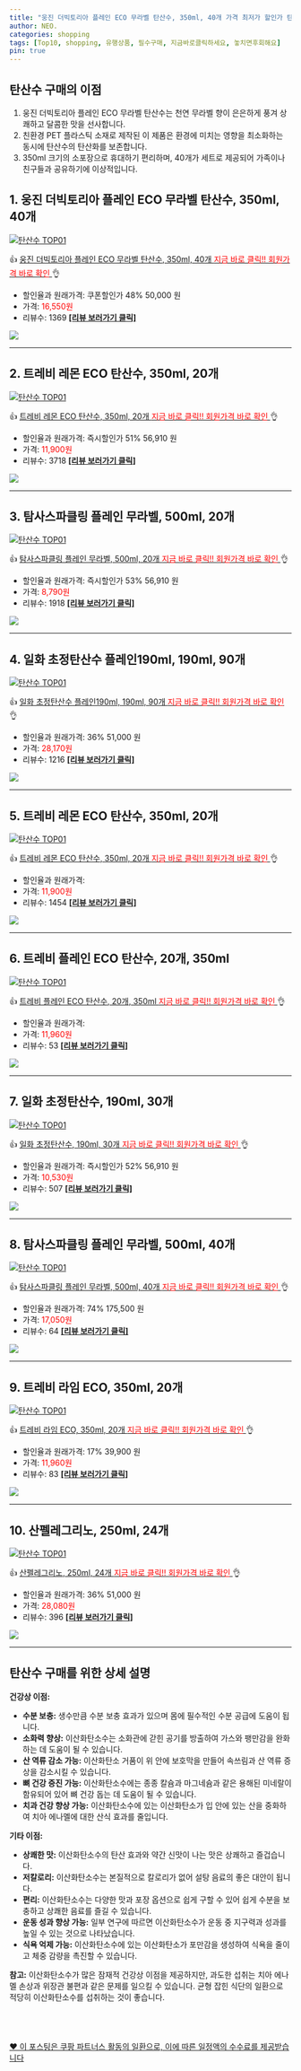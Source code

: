 ```yaml
---
title: "웅진 더빅토리아 플레인 ECO 무라벨 탄산수, 350ml, 40개 가격 최저가 할인가 탄산수 최저가 추천 제품 비교"
author: NEO.
categories: shopping
tags: [Top10, shopping, 유행상품, 필수구매, 지금바로클릭하세요, 놓치면후회해요]
pin: true
---
```

## 탄산수 구매의 이점
1. 웅진 더빅토리아 플레인 ECO 무라벨 탄산수는 천연 무라벨 향이 은은하게 풍겨 상쾌하고 달콤한 맛을 선사합니다.
2. 친환경 PET 플라스틱 소재로 제작된 이 제품은 환경에 미치는 영향을 최소화하는 동시에 탄산수의 탄산화를 보존합니다.
3. 350ml 크기의 소포장으로 휴대하기 편리하며, 40개가 세트로 제공되어 가족이나 친구들과 공유하기에 이상적입니다.

   

## 1. 웅진 더빅토리아 플레인 ECO 무라벨 탄산수, 350ml, 40개

[![탄산수 TOP01](https://thumbnail8.coupangcdn.com/thumbnails/remote/490x490ex/image/retail/images/225783829694118-274fd0a8-1439-4f8c-a6ff-82e1852a5b99.jpg)](https://link.coupang.com/re/AFFSDP?lptag=AF3617701&subid=GithubCoopas&pageKey=6524949217&traceid=V0-153&itemId=18043968491&vendorItemId=82463834541)


👍 [웅진 더빅토리아 플레인 ECO 무라벨 탄산수, 350ml, 40개 <font color=red> 지금 바로 클릭!! 회원가격 바로 확인 </font> ](https://link.coupang.com/re/AFFSDP?lptag=AF3617701&subid=GithubCoopas&pageKey=6524949217&traceid=V0-153&itemId=18043968491&vendorItemId=82463834541) 👌 


- 할인율과 원래가격: 쿠폰할인가 48%  50,000   원
- 가격: <span style='color:red'>16,550원</span>
- 리뷰수: 1369  [**[리뷰 보러가기 클릭]**](https://link.coupang.com/re/AFFSDP?lptag=AF3617701&subid=GithubCoopas&pageKey=6524949217&traceid=V0-153&itemId=18043968491&vendorItemId=82463834541)

[![](/discount_price.png)](https://link.coupang.com/re/AFFSDP?lptag=AF3617701&subid=GithubCoopas&pageKey=6524949217&traceid=V0-153&itemId=18043968491&vendorItemId=82463834541)

---


   

## 2. 트레비 레몬 ECO 탄산수, 350ml, 20개

[![탄산수 TOP01](https://thumbnail7.coupangcdn.com/thumbnails/remote/490x490ex/image/retail/images/553686704939948-a8e7fe3f-2b97-485a-8980-4194879d5e33.jpg)](https://link.coupang.com/re/AFFSDP?lptag=AF3617701&subid=GithubCoopas&pageKey=7366304144&traceid=V0-153&itemId=16592434330&vendorItemId=76203054605)


👍 [트레비 레몬 ECO 탄산수, 350ml, 20개 <font color=red> 지금 바로 클릭!! 회원가격 바로 확인 </font> ](https://link.coupang.com/re/AFFSDP?lptag=AF3617701&subid=GithubCoopas&pageKey=7366304144&traceid=V0-153&itemId=16592434330&vendorItemId=76203054605) 👌 


- 할인율과 원래가격: 즉시할인가 51%  56,910   원
- 가격: <span style='color:red'>11,900원</span>
- 리뷰수: 3718  [**[리뷰 보러가기 클릭]**](https://link.coupang.com/re/AFFSDP?lptag=AF3617701&subid=GithubCoopas&pageKey=7366304144&traceid=V0-153&itemId=16592434330&vendorItemId=76203054605)

[![](/discount_price.png)](https://link.coupang.com/re/AFFSDP?lptag=AF3617701&subid=GithubCoopas&pageKey=7366304144&traceid=V0-153&itemId=16592434330&vendorItemId=76203054605)

---


   

## 3. 탐사스파클링 플레인 무라벨, 500ml, 20개

[![탄산수 TOP01](https://thumbnail6.coupangcdn.com/thumbnails/remote/490x490ex/image/retail/images/1393838962592653-0a6c1efb-4070-4756-acc2-5d92b0f0a13e.jpg)](https://link.coupang.com/re/AFFSDP?lptag=AF3617701&subid=GithubCoopas&pageKey=6304053877&traceid=V0-153&itemId=13051123791&vendorItemId=80313927137)


👍 [탐사스파클링 플레인 무라벨, 500ml, 20개 <font color=red> 지금 바로 클릭!! 회원가격 바로 확인 </font> ](https://link.coupang.com/re/AFFSDP?lptag=AF3617701&subid=GithubCoopas&pageKey=6304053877&traceid=V0-153&itemId=13051123791&vendorItemId=80313927137) 👌 


- 할인율과 원래가격: 즉시할인가 53%  56,910   원
- 가격: <span style='color:red'>8,790원</span>
- 리뷰수: 1918  [**[리뷰 보러가기 클릭]**](https://link.coupang.com/re/AFFSDP?lptag=AF3617701&subid=GithubCoopas&pageKey=6304053877&traceid=V0-153&itemId=13051123791&vendorItemId=80313927137)

[![](/discount_price.png)](https://link.coupang.com/re/AFFSDP?lptag=AF3617701&subid=GithubCoopas&pageKey=6304053877&traceid=V0-153&itemId=13051123791&vendorItemId=80313927137)

---


   

## 4. 일화 초정탄산수 플레인190ml, 190ml, 90개

[![탄산수 TOP01](https://thumbnail8.coupangcdn.com/thumbnails/remote/490x490ex/image/retail/images/737dd12d-f802-4b38-9c3f-7a925d5542de1362994445481145473.png)](https://link.coupang.com/re/AFFSDP?lptag=AF3617701&subid=GithubCoopas&pageKey=6135449088&traceid=V0-153&itemId=18038736957&vendorItemId=85193099417)


👍 [일화 초정탄산수 플레인190ml, 190ml, 90개 <font color=red> 지금 바로 클릭!! 회원가격 바로 확인 </font> ](https://link.coupang.com/re/AFFSDP?lptag=AF3617701&subid=GithubCoopas&pageKey=6135449088&traceid=V0-153&itemId=18038736957&vendorItemId=85193099417) 👌 


- 할인율과 원래가격: 36%  51,000   원
- 가격: <span style='color:red'>28,170원</span>
- 리뷰수: 1216  [**[리뷰 보러가기 클릭]**](https://link.coupang.com/re/AFFSDP?lptag=AF3617701&subid=GithubCoopas&pageKey=6135449088&traceid=V0-153&itemId=18038736957&vendorItemId=85193099417)

[![](/discount_price.png)](https://link.coupang.com/re/AFFSDP?lptag=AF3617701&subid=GithubCoopas&pageKey=6135449088&traceid=V0-153&itemId=18038736957&vendorItemId=85193099417)

---


   

## 5. 트레비 레몬 ECO 탄산수, 350ml, 20개

[![탄산수 TOP01](https://thumbnail7.coupangcdn.com/thumbnails/remote/490x490ex/image/retail/images/553686704939948-a8e7fe3f-2b97-485a-8980-4194879d5e33.jpg)](https://link.coupang.com/re/AFFSDP?lptag=AF3617701&subid=GithubCoopas&pageKey=7366304144&traceid=V0-153&itemId=16592434330&vendorItemId=76203054605)


👍 [트레비 레몬 ECO 탄산수, 350ml, 20개 <font color=red> 지금 바로 클릭!! 회원가격 바로 확인 </font> ](https://link.coupang.com/re/AFFSDP?lptag=AF3617701&subid=GithubCoopas&pageKey=7366304144&traceid=V0-153&itemId=16592434330&vendorItemId=76203054605) 👌 


- 할인율과 원래가격: 
- 가격: <span style='color:red'>11,900원</span>
- 리뷰수: 1454  [**[리뷰 보러가기 클릭]**](https://link.coupang.com/re/AFFSDP?lptag=AF3617701&subid=GithubCoopas&pageKey=7366304144&traceid=V0-153&itemId=16592434330&vendorItemId=76203054605)

[![](/discount_price.png)](https://link.coupang.com/re/AFFSDP?lptag=AF3617701&subid=GithubCoopas&pageKey=7366304144&traceid=V0-153&itemId=16592434330&vendorItemId=76203054605)

---


   

## 6. 트레비 플레인 ECO 탄산수, 20개, 350ml

[![탄산수 TOP01](https://thumbnail8.coupangcdn.com/thumbnails/remote/490x490ex/image/retail/images/4151411304984766-b2942892-55cf-4ccd-a361-2b066d82cf19.crdownload)](https://link.coupang.com/re/AFFSDP?lptag=AF3617701&subid=GithubCoopas&pageKey=6900074403&traceid=V0-153&itemId=19130393171&vendorItemId=76203530585)


👍 [트레비 플레인 ECO 탄산수, 20개, 350ml <font color=red> 지금 바로 클릭!! 회원가격 바로 확인 </font> ](https://link.coupang.com/re/AFFSDP?lptag=AF3617701&subid=GithubCoopas&pageKey=6900074403&traceid=V0-153&itemId=19130393171&vendorItemId=76203530585) 👌 


- 할인율과 원래가격: 
- 가격: <span style='color:red'>11,960원</span>
- 리뷰수: 53  [**[리뷰 보러가기 클릭]**](https://link.coupang.com/re/AFFSDP?lptag=AF3617701&subid=GithubCoopas&pageKey=6900074403&traceid=V0-153&itemId=19130393171&vendorItemId=76203530585)

[![](/discount_price.png)](https://link.coupang.com/re/AFFSDP?lptag=AF3617701&subid=GithubCoopas&pageKey=6900074403&traceid=V0-153&itemId=19130393171&vendorItemId=76203530585)

---


   

## 7. 일화 초정탄산수, 190ml, 30개

[![탄산수 TOP01](https://thumbnail6.coupangcdn.com/thumbnails/remote/490x490ex/image/retail/images/7963553976023149-54e3d444-074a-44b3-9c6f-e36aafbe99a3.png)](https://link.coupang.com/re/AFFSDP?lptag=AF3617701&subid=GithubCoopas&pageKey=6135449088&traceid=V0-153&itemId=17599609311&vendorItemId=3648273397)


👍 [일화 초정탄산수, 190ml, 30개 <font color=red> 지금 바로 클릭!! 회원가격 바로 확인 </font> ](https://link.coupang.com/re/AFFSDP?lptag=AF3617701&subid=GithubCoopas&pageKey=6135449088&traceid=V0-153&itemId=17599609311&vendorItemId=3648273397) 👌 


- 할인율과 원래가격: 즉시할인가 52%  56,910   원
- 가격: <span style='color:red'>10,530원</span>
- 리뷰수: 507  [**[리뷰 보러가기 클릭]**](https://link.coupang.com/re/AFFSDP?lptag=AF3617701&subid=GithubCoopas&pageKey=6135449088&traceid=V0-153&itemId=17599609311&vendorItemId=3648273397)

[![](/discount_price.png)](https://link.coupang.com/re/AFFSDP?lptag=AF3617701&subid=GithubCoopas&pageKey=6135449088&traceid=V0-153&itemId=17599609311&vendorItemId=3648273397)

---


   

## 8. 탐사스파클링 플레인 무라벨, 500ml, 40개

[![탄산수 TOP01](https://thumbnail7.coupangcdn.com/thumbnails/remote/490x490ex/image/retail/images/6dbd83ec-afe5-4c4c-b41c-e667cf95afca8055506410471272269.png)](https://link.coupang.com/re/AFFSDP?lptag=AF3617701&subid=GithubCoopas&pageKey=6304053877&traceid=V0-153&itemId=19013169836&vendorItemId=86137790283)


👍 [탐사스파클링 플레인 무라벨, 500ml, 40개 <font color=red> 지금 바로 클릭!! 회원가격 바로 확인 </font> ](https://link.coupang.com/re/AFFSDP?lptag=AF3617701&subid=GithubCoopas&pageKey=6304053877&traceid=V0-153&itemId=19013169836&vendorItemId=86137790283) 👌 


- 할인율과 원래가격: 74%  175,500   원
- 가격: <span style='color:red'>17,050원</span>
- 리뷰수: 64  [**[리뷰 보러가기 클릭]**](https://link.coupang.com/re/AFFSDP?lptag=AF3617701&subid=GithubCoopas&pageKey=6304053877&traceid=V0-153&itemId=19013169836&vendorItemId=86137790283)

[![](/discount_price.png)](https://link.coupang.com/re/AFFSDP?lptag=AF3617701&subid=GithubCoopas&pageKey=6304053877&traceid=V0-153&itemId=19013169836&vendorItemId=86137790283)

---


   

## 9. 트레비 라임 ECO, 350ml, 20개

[![탄산수 TOP01](https://thumbnail8.coupangcdn.com/thumbnails/remote/490x490ex/image/retail/images/4151048625092862-0e3718d6-19b6-4f8c-bf48-c96e8df91d93.jpg)](https://link.coupang.com/re/AFFSDP?lptag=AF3617701&subid=GithubCoopas&pageKey=7410009818&traceid=V0-153&itemId=17410977098&vendorItemId=76203338434)


👍 [트레비 라임 ECO, 350ml, 20개 <font color=red> 지금 바로 클릭!! 회원가격 바로 확인 </font> ](https://link.coupang.com/re/AFFSDP?lptag=AF3617701&subid=GithubCoopas&pageKey=7410009818&traceid=V0-153&itemId=17410977098&vendorItemId=76203338434) 👌 


- 할인율과 원래가격: 17%  39,900   원
- 가격: <span style='color:red'>11,960원</span>
- 리뷰수: 83  [**[리뷰 보러가기 클릭]**](https://link.coupang.com/re/AFFSDP?lptag=AF3617701&subid=GithubCoopas&pageKey=7410009818&traceid=V0-153&itemId=17410977098&vendorItemId=76203338434)

[![](/discount_price.png)](https://link.coupang.com/re/AFFSDP?lptag=AF3617701&subid=GithubCoopas&pageKey=7410009818&traceid=V0-153&itemId=17410977098&vendorItemId=76203338434)

---


   

## 10. 산펠레그리노, 250ml, 24개

[![탄산수 TOP01](https://thumbnail8.coupangcdn.com/thumbnails/remote/490x490ex/image/retail/images/1846305665379735-3acc4a46-3204-4d65-8129-de89d1e6ac0c.jpg)](https://link.coupang.com/re/AFFSDP?lptag=AF3617701&subid=GithubCoopas&pageKey=11986996&traceid=V0-153&itemId=19982535097&vendorItemId=3080029070)


👍 [산펠레그리노, 250ml, 24개 <font color=red> 지금 바로 클릭!! 회원가격 바로 확인 </font> ](https://link.coupang.com/re/AFFSDP?lptag=AF3617701&subid=GithubCoopas&pageKey=11986996&traceid=V0-153&itemId=19982535097&vendorItemId=3080029070) 👌 


- 할인율과 원래가격: 36%  51,000   원
- 가격: <span style='color:red'>28,080원</span>
- 리뷰수: 396  [**[리뷰 보러가기 클릭]**](https://link.coupang.com/re/AFFSDP?lptag=AF3617701&subid=GithubCoopas&pageKey=11986996&traceid=V0-153&itemId=19982535097&vendorItemId=3080029070)

[![](/discount_price.png)](https://link.coupang.com/re/AFFSDP?lptag=AF3617701&subid=GithubCoopas&pageKey=11986996&traceid=V0-153&itemId=19982535097&vendorItemId=3080029070)

---
## 탄산수 구매를 위한 상세 설명
**건강상 이점:**

* **수분 보충:** 생수만큼 수분 보충 효과가 있으며 몸에 필수적인 수분 공급에 도움이 됩니다.
* **소화력 향상:** 이산화탄소수는 소화관에 갇힌 공기를 방출하여 가스와 팽만감을 완화하는 데 도움이 될 수 있습니다.
* **산 역류 감소 가능:** 이산화탄소 거품이 위 안에 보호막을 만들어 속쓰림과 산 역류 증상을 감소시킬 수 있습니다.
* **뼈 건강 증진 가능:** 이산화탄소수에는 종종 칼슘과 마그네슘과 같은 용해된 미네랄이 함유되어 있어 뼈 건강 돕는 데 도움이 될 수 있습니다.
* **치과 건강 향상 가능:** 이산화탄소수에 있는 이산화탄소가 입 안에 있는 산을 중화하여 치아 에나멜에 대한 산식 효과를 줄입니다.

**기타 이점:**

* **상쾌한 맛:** 이산화탄소수의 탄산 효과와 약간 신맛이 나는 맛은 상쾌하고 즐겁습니다.
* **저칼로리:** 이산화탄소수는 본질적으로 칼로리가 없어 설탕 음료의 좋은 대안이 됩니다.
* **편리:** 이산화탄소수는 다양한 맛과 포장 옵션으로 쉽게 구할 수 있어 쉽게 수분을 보충하고 상쾌한 음료를 즐길 수 있습니다.
* **운동 성과 향상 가능:** 일부 연구에 따르면 이산화탄소수가 운동 중 지구력과 성과를 높일 수 있는 것으로 나타났습니다.
* **식욕 억제 가능:** 이산화탄소수에 있는 이산화탄소가 포만감을 생성하여 식욕을 줄이고 체중 감량을 촉진할 수 있습니다.

**참고:** 이산화탄소수가 많은 잠재적 건강상 이점을 제공하지만, 과도한 섭취는 치아 에나멜 손상과 위장관 불편과 같은 문제를 일으킬 수 있습니다. 균형 잡힌 식단의 일환으로 적당히 이산화탄소수를 섭취하는 것이 좋습니다.<br><br><br><br><br> [ ❤  이 포스팅은 쿠팡 파트너스 활동의 일환으로, 이에 따른 일정액의 수수료를 제공받습니다](https://link.coupang.com/a/bcEFyh)